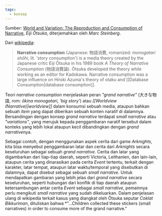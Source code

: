 ```yaml
---
tags:
  - konsep
---
```

Sumber: [World and Variation: The Reproduction and Consumption of Narrative](https://www.researchgate.net/publication/236830699_World_and_Variation_The_Reproduction_and_Consumption_of_Narrative), *Eiji Ōtsuka*, diterjemahkan oleh *Marc Steinberg*.

Dari [wikipedia](https://en.wikipedia.org/wiki/Narrative_consumption):

> **Narrative consumption** (Japanese: 物語消費, romanized: *monogatari shōhi*, lit. 'story consumption') is a media theory created by the Japanese critic Eiji Ōtsuka in his 1989 book *A Theory of Narrative Consumption* (物語消費論). Ōtsuka developed the theory while working as an editor for Kadokawa. Narrative consumption was a large influence on Hiroki Azuma's theory of otaku and [[Database Consumption|database consumption]].

Teori *narrative consumption* menjelaskan peran *"grand narrative"* (大きな物語, rom: *ōkina monogatari*, *'big story'*) atau *[[Worldview (Narrative)|worldview]]* dalam konsumsi sebuah media, ataupun bahkan sebuah *item* yang dapat diberikan sebuah konten naratif di dalamnya. Bersandingan dengan konsep *grand narrative* terdapat *small narrative* atau *"variations"*, yang merujuk kepada penggambaran naratif tersebut dalam konteks yang lebih lokal ataupun kecil dibandingkan dengan *grand narrative*nya.

Sebagai contoh, dengan menggunakan aspek cerita dari game *Arknights*, kita bisa menyebut penggambaran latar dan cerita dari *Arknights* secara keseluruhan sebagai sebuah *grand narrative*. Cerita dan latar yang digambarkan dari tiap-tiap daerah, seperti Victoria, Leithanien, dan lain-lain, ataupun cerita yang dinarasikan pada cerita *Event* tertentu, terkait dengan karakter, latar tempat, ataupun latar waktu/temporal yang disebutkan di dalamnya, dapat disebut sebagai sebuah *small narrative*. Untuk mendapatkan gambaran yang lebih jelas dari *grand narrative* secara keseluruhan, seperti hubungan dari konflik di tiap daerah ataupun ketersambungan antar cerita *Event* sebagai *small narrative*, pemainnya perlu mengikuti *small narrative* yang sudah dikeluarkan. Dalam penjelasan ulang di wikipedia terkait kasus yang diangkat oleh Ōtsuka seputar *Coklat Bikkuriman*, dituliskan bahwa *"...Children collected these stickers (small narratives) in order to consume more of the grand narrative."